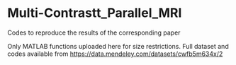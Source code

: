 # Multi-Contrastt_Parallel_MRI
Codes to reproduce the results of the corresponding paper

Only MATLAB functions uploaded here for size restrictions. Full dataset and codes available from 
https://data.mendeley.com/datasets/cwfb5m634x/2
